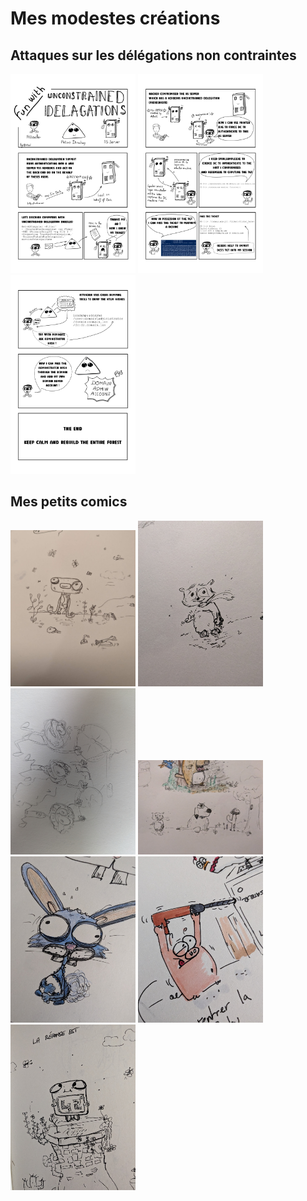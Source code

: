 # Mes modestes créations

## Attaques sur les délégations non contraintes

<img src="img/planche1.jpg" width="200">
<img src="img/planche2.jpg" width="200">
<img src="img/planche3.jpg" width="200">

## Mes petits comics

<img src="img/image1.jpg" width="200">

<img src="img/image2.jpg" width="200">

<img src="img/image3.jpg" width="200">

<img src="img/image4.jpg" width="200">

<img src="img/image6.jpg" width="200">

<img src="img/image7.jpg" width="200">

<img src="img/image8.jpg" width="200">
